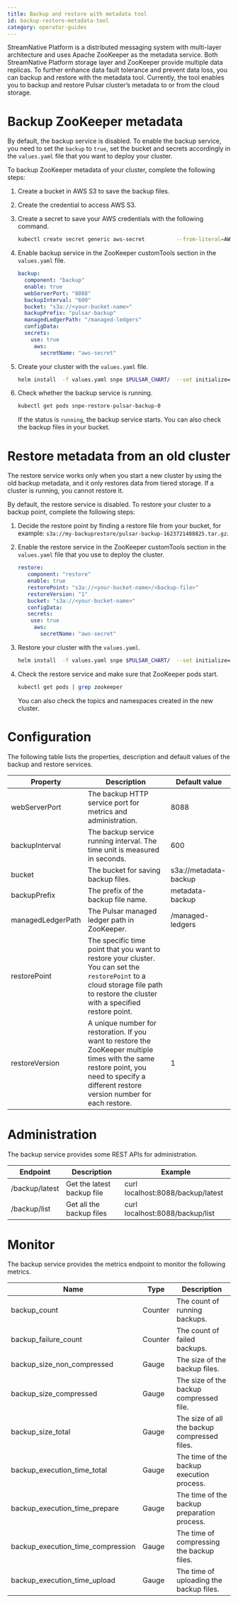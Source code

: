 ```yaml
---
title: Backup and restore with metadata tool
id: backup-restore-metadata-tool
category: operator-guides
---
```


StreamNative Platform is a distributed messaging system with multi-layer architecture and uses Apache ZooKeeper as the metadata service. Both StreamNative Platform storage layer and ZooKeeper provide multiple data replicas. To further enhance data fault tolerance and prevent data loss, you can backup and restore with the metadata tool. Currently, the tool enables you to backup and restore Pulsar cluster’s metadata to or from the cloud storage.

# Backup ZooKeeper metadata

By default, the backup service is disabled. To enable the backup service, you need to set the `backup` to `true`, set the bucket and secrets accordingly in the `values.yaml` file that you want to deploy your cluster. 

To backup ZooKeeper metadata of your cluster, complete the following steps:

1. Create a bucket in AWS S3 to save the backup files.
2. Create the credential to access AWS S3.
3. Create a secret to save your AWS credentials with the following command.

	```bash
	kubectl create secret generic aws-secret          --from-literal=AWS_ACCESS_KEY_ID=<YOUR_ACCESS_KEY_ID>    --from-literal=AWS_SECRET_ACCESS_KEY=<YOUR_AWS_SECRET_ACCESS_KEY>
	```

4. Enable backup service in the ZooKeeper customTools section in the `values.yaml` file.

	```yaml
 	backup:
   	  component: "backup"
      enable: true
   	  webServerPort: "8088"
	  backupInterval: "600"
      bucket: "s3a://<your-bucket-name>"
      backupPrefix: "pulsar-backup"
      managedLedgerPath: "/managed-ledgers"
      configData:
      secrets:
       	use: true
         aws:
           secretName: "aws-secret"
	```

5. Create your cluster with the `values.yaml` file.

	```bash
	helm install  -f values.yaml snpe $PULSAR_CHART/  --set initialize=true --set namespace=snpe
	```

6. Check whether the backup service is running.

	```bash
	kubectl get pods snpe-restore-pulsar-backup-0
	```
	
	If the status is `running`, the backup service starts. You can also check the backup files in your bucket.

# Restore metadata from an old cluster

The restore service works only when you start a new cluster by using the old backup metadata, and it only restores data from tiered storage. If a cluster is running, you cannot restore it.

By default, the restore service is disabled. To restore your cluster to a backup point, complete the following steps:

1. Decide the restore point by finding a restore file from your bucket, for example: `s3a://my-backuprestore/pulsar-backup-1623721488825.tar.gz`.

2. Enable the restore service in the ZooKeeper customTools section in the `values.yaml` file that you use to deploy the cluster.

	```yaml
 	restore:
  	   component: "restore"
  	   enable: true
  	   restorePoint: "s3a://<your-bucket-name>/<backup-file>"
   	   restoreVersion: "1"
   	   bucket: "s3a://<your-bucket-name>"
       configData:
       secrets:
       	use: true
         aws:
           secretName: "aws-secret"
	```

3. Restore your cluster with the `values.yaml`.

	```bash
	helm install  -f values.yaml snpe $PULSAR_CHART/  --set initialize=true --set namespace=snpe
	```

4. Check the restore service and make sure that ZooKeeper pods start.

	```bash
	kubectl get pods | grep zookeeper
	```
	You can also check the topics and namespaces created in the new cluster.

# Configuration

The following table lists the properties, description and default values of the backup and restore services.

| Property | Description | Default value |
| -------- | ----------- | ------------- |
| webServerPort | The backup HTTP service port for metrics and administration. | 8088 |
| backupInterval | The backup service running interval. The time unit is measured in seconds. | 600 |
| bucket | The bucket for saving backup files. | s3a://metadata-backup |
| backupPrefix | The prefix of the backup file name. | metadata-backup |
| managedLedgerPath | The Pulsar managed ledger path in ZooKeeper.  | /managed-ledgers |
| restorePoint | The specific time point that you want to restore your cluster. You can set the `restorePoint` to a cloud storage file path to restore the cluster with a specified restore point. | |
| restoreVersion | A unique number for restoration. If you want to restore the ZooKeeper multiple times with the same restore point, you need to specify a different restore version number for each restore. | 1 |

# Administration

The backup service provides some REST APIs for administration.

| Endpoint | Description | Example |
| -------- | ----------- | ------- |
| /backup/latest | Get the latest backup file | curl localhost:8088/backup/latest |
| /backup/list | Get all the backup files | curl localhost:8088/backup/list |

# Monitor

The backup service provides the metrics endpoint to monitor the following metrics. 

| Name | Type | Description |
| ---- | ---- | ----------- |
| backup_count | Counter | The count of running backups. |
| backup_failure_count | Counter | The count of failed backups. |
| backup_size_non_compressed | Gauge | The size of the backup files. |
| backup_size_compressed | Gauge | The size of the backup compressed file. |
| backup_size_total | Gauge | The size of all the backup compressed files. |
| backup_execution_time_total | Gauge | The time of the backup execution process. |
| backup_execution_time_prepare | Gauge | The time of the backup preparation process. |
| backup_execution_time_compression | Gauge | The time of compressing the backup files. |
| backup_execution_time_upload | Gauge | The time of uploading the backup files.|
